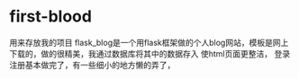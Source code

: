 # first-blood
用来存放我的项目
flask_blog是一个用flask框架做的个人blog网站，模板是网上下载的，做的很精美，我通过数据库将其中的数据存入
使html页面更整洁，
登录注册基本做完了，有一些细小的地方懒的弄了，
